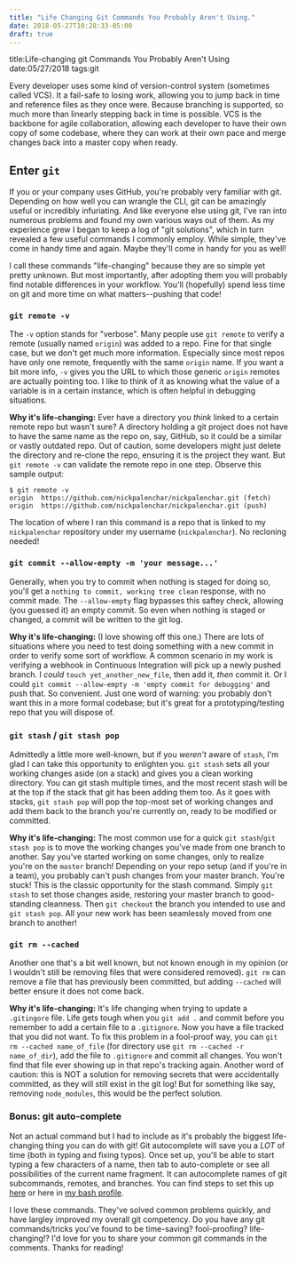 ```yaml
---
title: "Life Changing Git Commands You Probably Aren't Using."
date: 2018-05-27T10:28:33-05:00
draft: true
---
```

title:Life-changing git Commands You Probably Aren't Using
date:05/27/2018
tags:git

Every developer uses some kind of version-control system (sometimes called VCS). It a fail-safe to losing work, allowing you to jump back in time and reference files as they once were. Because branching is supported, so much more than linearly stepping back in time is possible. VCS is the backbone for agile collaboration, allowing each developer to have their own copy of some codebase, where they can work at their own pace and merge changes back into a master copy when ready.

## Enter `git`

If you or your company uses GitHub, you're probably very familiar with git. Depending on how well you can wrangle the CLI, git can be amazingly useful or incredibly infuriating. And like everyone else using git, I've ran into numerous problems and found my own various ways out of them. As my experience grew I began to keep a log of "git solutions", which in turn revealed a few useful commands I commonly employ. While simple, they've come in handy time and again. Maybe they'll come in handy for you as well!

I call these commands "life-changing" because they are so simple yet pretty unknown. But most importantly, after adopting them you will probably find notable differences in your workflow. You'll (hopefully) spend less time on git and more time on what matters--pushing that code!

### `git remote -v`

The `-v` option stands for "verbose". Many people use `git remote` to verify a remote (usually named `origin`) was added to a repo. Fine for that single case, but we don't get much more information. Especially since most repos have only one remote, frequently with the same `origin` name. If you want a bit more info, `-v` gives you the URL to which those generic `origin` remotes are actually pointing too. I like to think of it as knowing what the value of a variable is in a certain instance, which is often helpful in debugging situations.

**Why it's life-changing:** Ever have a directory you _think_ linked to a certain remote repo but wasn't sure? A directory holding a git project does not have to have the same name as the repo on, say, GitHub, so it could be a similar or vastly outdated repo. Out of caution, some developers might just delete the directory and re-clone the repo, ensuring it is the project they want. But `git remote -v` can validate the remote repo in one step. Observe this sample output:

```shell
$ git remote -v
origin  https://github.com/nickpalenchar/nickpalenchar.git (fetch)
origin  https://github.com/nickpalenchar/nickpalenchar.git (push)
```
The location of where I ran this command is a repo that is linked to my `nickpalenchar` repository under my username (`nickpalenchar`). No recloning needed!

### `git commit --allow-empty -m 'your message...'`

Generally, when you try to commit when nothing is staged for doing so, you'll get a `nothing to commit, working tree clean` response, with no commit made. The `--allow-empty` flag bypasses this saftey check, allowing (you guessed it) an empty commit. So even when nothing is staged or changed, a commit will be written to the git log.

**Why it's life-changing:** (I love showing off this one.) There are lots of situations where you need to test doing something with a new commit in order to verify some sort of workflow. A common scenario in my work is verifying a webhook in Continuous Integration will pick up a newly pushed branch. I _could_ `touch yet_another_new_file`, then add it, _then_ commit it. Or I could `git commit --allow-empty -m 'empty commit for debugging'` and push that. So convenient. Just one word of warning: you probably don't want this in a more formal codebase; but it's great for a prototyping/testing repo that you will dispose of.

### `git stash` / `git stash pop`

Admittedly a little more well-known, but if you _weren't_ aware of `stash`, I'm glad I can take this opportunity to enlighten you. `git stash` sets all your working changes aside (on a stack) and gives you a clean working directory. You can git stash multiple times, and the most recent stash will be at the top if the stack that git has been adding them too. As it goes with stacks, `git stash pop` will pop the top-most set of working changes and add them back to the branch you're currently on, ready to be modified or committed.

**Why it's life-changing:** The most common use for a quick `git stash`/`git stash pop` is to move the working changes you've made from one branch to another. Say you've started working on some changes, only to realize you're on the `master` branch! Depending on your repo setup (and if you're in a team), you probably can't push changes from your master branch. You're stuck! This is the classic opportunity for the stash command. Simply `git stash` to set those changes aside, restoring your master branch to good-standing cleanness. Then `git checkout` the branch you intended to use and `git stash pop`. All your new work has been seamlessly moved from one branch to another!

### `git rm --cached`

Another one that's a bit well known, but not known enough in my opinion (or I wouldn't still be removing files that were considered removed). `git rm` can remove a file that has previously been committed, but adding `--cached` will better ensure it does not come back.

**Why it's life-changing:** It's life changing when trying to update a `.gitingore` file. Life gets tough when you `git add .` and commit before you remember to add a certain file to a `.gitignore`. Now you have a file tracked that you did not want. To fix this problem in a fool-proof way, you can `git rm --cached name_of_file` (for directory use `git rm --cached -r name_of_dir`), add the file to `.gitignore` and commit all changes. You won't find that file ever showing up in that repo's tracking again. Another word of caution: this is NOT a solution for removing secrets that were accidentally committed, as they will still exist in the git log! But for something like say, removing `node_modules`, this would be the perfect solution.

### Bonus: git auto-complete

Not an actual command but I had to include as it's probably the biggest life-changing thing you can do with git! Git autocomplete will save you a _LOT_ of time (both in typing and fixing typos). Once set up, you'll be able to start typing a few characters of a name, then tab to auto-complete or see all possibilities of the current name fragment. It can autocomplete names of git subcommands, remotes, and branches. You can find steps to set this up [here](http://code-worrier.com/blog/autocomplete-git/) or here in [my bash profile](https://github.com/nickpalenchar/swanked-out-bash).

I love these commands. They've solved common problems quickly, and  have largley improved my overall git competency. Do you have any git commands/tricks you've found to be time-saving? fool-proofing? life-changing!? I'd love for you to share your common git commands in the comments. Thanks for reading!

